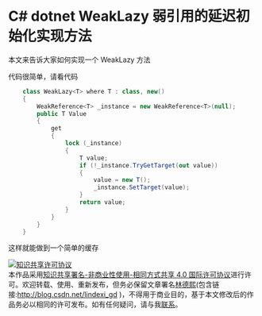 # C# dotnet WeakLazy 弱引用的延迟初始化实现方法

本文来告诉大家如何实现一个 WeakLazy 方法

<!--more-->
<!-- CreateTime:6/5/2020 9:35:31 AM -->



代码很简单，请看代码

```csharp
    class WeakLazy<T> where T : class, new()
    {
        WeakReference<T> _instance = new WeakReference<T>(null);
        public T Value
        {
            get
            {
                lock (_instance)
                {
                    T value;
                    if (!_instance.TryGetTarget(out value))
                    {
                        value = new T();
                        _instance.SetTarget(value);
                    }
                    return value;
                }
            }
        }
    }
```

这样就能做到一个简单的缓存

<a rel="license" href="http://creativecommons.org/licenses/by-nc-sa/4.0/"><img alt="知识共享许可协议" style="border-width:0" src="https://licensebuttons.net/l/by-nc-sa/4.0/88x31.png" /></a><br />本作品采用<a rel="license" href="http://creativecommons.org/licenses/by-nc-sa/4.0/">知识共享署名-非商业性使用-相同方式共享 4.0 国际许可协议</a>进行许可。欢迎转载、使用、重新发布，但务必保留文章署名[林德熙](http://blog.csdn.net/lindexi_gd)(包含链接:http://blog.csdn.net/lindexi_gd )，不得用于商业目的，基于本文修改后的作品务必以相同的许可发布。如有任何疑问，请与我[联系](mailto:lindexi_gd@163.com)。  
